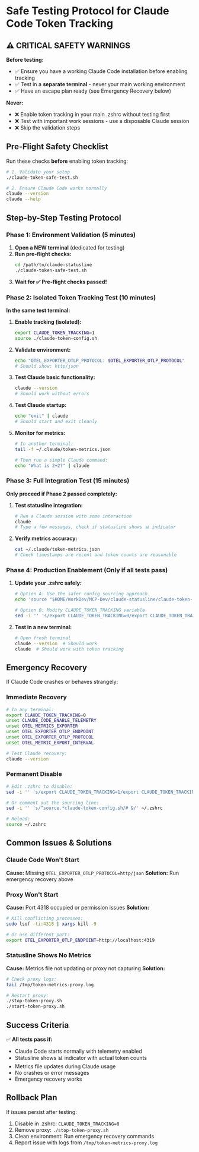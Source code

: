 # Safe Testing Protocol for Claude Code Token Tracking

## ⚠️ CRITICAL SAFETY WARNINGS

**Before testing:**
- ✅ Ensure you have a working Claude Code installation before enabling tracking
- ✅ Test in a **separate terminal** - never your main working environment
- ✅ Have an escape plan ready (see Emergency Recovery below)

**Never:**
- ❌ Enable token tracking in your main .zshrc without testing first
- ❌ Test with important work sessions - use a disposable Claude session
- ❌ Skip the validation steps

## Pre-Flight Safety Checklist

Run these checks **before** enabling token tracking:

```bash
# 1. Validate your setup
./claude-token-safe-test.sh

# 2. Ensure Claude Code works normally
claude --version
claude --help
```

## Step-by-Step Testing Protocol

### Phase 1: Environment Validation (5 minutes)

1. **Open a NEW terminal** (dedicated for testing)
2. **Run pre-flight checks:**
   ```bash
   cd /path/to/claude-statusline
   ./claude-token-safe-test.sh
   ```
3. **Wait for ✅ Pre-flight checks passed!**

### Phase 2: Isolated Token Tracking Test (10 minutes)

**In the same test terminal:**

1. **Enable tracking (isolated):**
   ```bash
   export CLAUDE_TOKEN_TRACKING=1
   source ./claude-token-config.sh
   ```

2. **Validate environment:**
   ```bash
   echo "OTEL_EXPORTER_OTLP_PROTOCOL: $OTEL_EXPORTER_OTLP_PROTOCOL"
   # Should show: http/json
   ```

3. **Test Claude basic functionality:**
   ```bash
   claude --version
   # Should work without errors
   ```

4. **Test Claude startup:**
   ```bash
   echo "exit" | claude
   # Should start and exit cleanly
   ```

5. **Monitor for metrics:**
   ```bash
   # In another terminal:
   tail -f ~/.claude/token-metrics.json
   
   # Then run a simple Claude command:
   echo "What is 2+2?" | claude
   ```

### Phase 3: Full Integration Test (15 minutes)

**Only proceed if Phase 2 passed completely:**

1. **Test statusline integration:**
   ```bash
   # Run a Claude session with some interaction
   claude
   # Type a few messages, check if statusline shows 📊 indicator
   ```

2. **Verify metrics accuracy:**
   ```bash
   cat ~/.claude/token-metrics.json
   # Check timestamps are recent and token counts are reasonable
   ```

### Phase 4: Production Enablement (Only if all tests pass)

1. **Update your .zshrc safely:**
   ```bash
   # Option A: Use the safer config sourcing approach
   echo 'source "$HOME/WorkDev/MCP-Dev/claude-statusline/claude-token-config.sh"' >> ~/.zshrc
   
   # Option B: Modify CLAUDE_TOKEN_TRACKING variable
   sed -i '' 's/export CLAUDE_TOKEN_TRACKING=0/export CLAUDE_TOKEN_TRACKING=1/' ~/.zshrc
   ```

2. **Test in a new terminal:**
   ```bash
   # Open fresh terminal
   claude --version  # Should work
   claude  # Should work with token tracking
   ```

## Emergency Recovery

If Claude Code crashes or behaves strangely:

### Immediate Recovery
```bash
# In any terminal:
export CLAUDE_TOKEN_TRACKING=0
unset CLAUDE_CODE_ENABLE_TELEMETRY
unset OTEL_METRICS_EXPORTER
unset OTEL_EXPORTER_OTLP_ENDPOINT
unset OTEL_EXPORTER_OTLP_PROTOCOL
unset OTEL_METRIC_EXPORT_INTERVAL

# Test Claude recovery:
claude --version
```

### Permanent Disable
```bash
# Edit .zshrc to disable:
sed -i '' 's/export CLAUDE_TOKEN_TRACKING=1/export CLAUDE_TOKEN_TRACKING=0/' ~/.zshrc

# Or comment out the sourcing line:
sed -i '' 's/^source.*claude-token-config.sh/# &/' ~/.zshrc

# Reload:
source ~/.zshrc
```

## Common Issues & Solutions

### Claude Code Won't Start
**Cause:** Missing `OTEL_EXPORTER_OTLP_PROTOCOL=http/json`
**Solution:** Run emergency recovery above

### Proxy Won't Start
**Cause:** Port 4318 occupied or permission issues
**Solution:** 
```bash
# Kill conflicting processes:
sudo lsof -ti:4318 | xargs kill -9

# Or use different port:
export OTEL_EXPORTER_OTLP_ENDPOINT=http://localhost:4319
```

### Statusline Shows No Metrics
**Cause:** Metrics file not updating or proxy not capturing
**Solution:**
```bash
# Check proxy logs:
tail /tmp/token-metrics-proxy.log

# Restart proxy:
./stop-token-proxy.sh
./start-token-proxy.sh
```

## Success Criteria

✅ **All tests pass if:**
- Claude Code starts normally with telemetry enabled
- Statusline shows 📊 indicator with actual token counts
- Metrics file updates during Claude usage
- No crashes or error messages
- Emergency recovery works

## Rollback Plan

If issues persist after testing:
1. Disable in .zshrc: `CLAUDE_TOKEN_TRACKING=0`
2. Remove proxy: `./stop-token-proxy.sh`
3. Clean environment: Run emergency recovery commands
4. Report issue with logs from `/tmp/token-metrics-proxy.log`